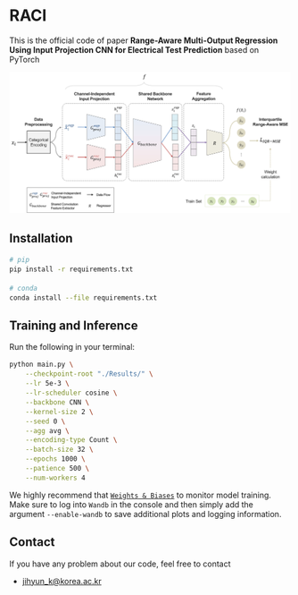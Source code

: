 # RACI

This is the official code of paper **Range-Aware Multi-Output Regression Using Input Projection CNN for Electrical Test Prediction** based on PyTorch

![Overall Framework](./Img/fig4.png)

## Installation
```bash
# pip
pip install -r requirements.txt

# conda
conda install --file requirements.txt
```

## Training and Inference
Run the following in your terminal:
```bash
python main.py \
    --checkpoint-root "./Results/" \
    --lr 5e-3 \
    --lr-scheduler cosine \
    --backbone CNN \
    --kernel-size 2 \
    --seed 0 \
    --agg avg \
    --encoding-type Count \
    --batch-size 32 \
    --epochs 1000 \
    --patience 500 \
    --num-workers 4
```
We highly recommend that [`Weights & Biases`](https://kr.wandb.ai/) to monitor model training. Make sure to log into `Wandb` in the console and then simply add the argument `--enable-wandb` to save additional plots and logging information.

## Contact
If you have any problem about our code, feel free to contact 
* jihyun_k@korea.ac.kr
